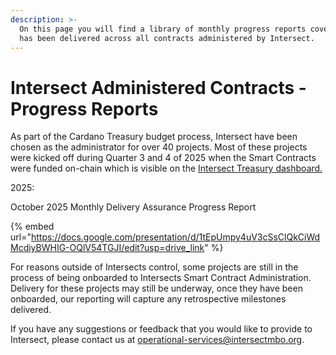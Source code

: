 ```yaml
---
description: >-
  On this page you will find a library of monthly progress reports covering what
  has been delivered across all contracts administered by Intersect.
---
```


# Intersect Administered Contracts - Progress Reports

As part of the Cardano Treasury budget process, Intersect have been chosen as the administrator for over 40 projects. Most of these projects were kicked off during Quarter 3 and 4 of 2025 when the Smart Contracts were funded on-chain which is visible on the [Intersect Treasury dashboard.](https://treasury.sundae.fi/instances/9e65e4ed7d6fd86fc4827d2b45da6d2c601fb920e8bfd794b8ecc619?projectState=Active)

2025:

October 2025 Monthly Delivery Assurance Progress Report

{% embed url="https://docs.google.com/presentation/d/1tEpUmpy4uV3cSsClQkCiWdMcdiyBWHIG-OQlV54TGJI/edit?usp=drive_link" %}

For reasons outside of Intersects control, some projects are still in the process of being onboarded to Intersects Smart Contract Administration. Delivery for these projects may still be underway, once they have been onboarded, our reporting will capture any retrospective milestones delivered.

If you have any suggestions or feedback that you would like to provide to Intersect, please contact us at operational-services@intersectmbo.org.&#x20;

